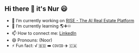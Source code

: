 ## Hi there 👋 it's Nur 😃

- 🔭 I’m currently working on [RISE - The AI Real Estate Platform](https://moxiworks.com/solutions/rise/) 
- 🌱 I’m currently learning 🌎➕♾️
- 📫 How to connect me: [LinkedIn](https://www.linkedin.com/in/nurzico/)
- 😄 Pronouns: (Noor)
- ⚡ Fun fact: √ 🇧🇩 ➡️ `COVID` ✈️ 🇨🇦
